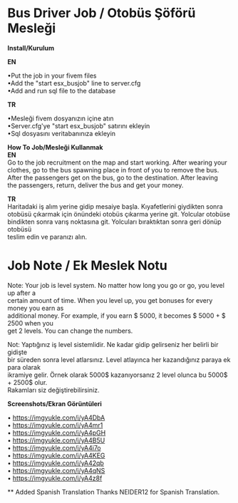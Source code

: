 # Bus Driver Job / Otobüs Şöförü Mesleği

**Install/Kurulum**

**EN**

•Put the job in your fivem files\
•Add the "start esx_busjob" line to server.cfg\
•Add and run sql file to the database

**TR**

•Mesleği fivem dosyanızın içine atın\
•Server.cfg'ye "start esx_busjob" satırını ekleyin\
•Sql dosyasını veritabanınıza ekleyin

**How To Job/Mesleği Kullanmak**\
**EN**\
Go to the job recruitment on the map and start working. After wearing your \
clothes, go to the bus spawning place in front of you to remove the bus. \
After the passengers get on the bus, go to the destination. After leaving \
the passengers, return, deliver the bus and get your money. 

**TR**\
Haritadaki iş alım yerine gidip mesaiye başla. Kıyafetlerini giydikten sonra \
otobüsü çıkarmak için önündeki otobüs çıkarma yerine git. Yolcular otobüse \
bindikten sonra varış noktasına git. Yolcuları bıraktıktan sonra geri dönüp otobüsü \
teslim edin ve paranızı alın.

# Job Note / Ek Meslek Notu

Note: Your job is level system. No matter how long you go or go, you level up after a \
certain amount of time. When you level up, you get bonuses for every money you earn as \
additional money. For example, if you earn $ 5000, it becomes $ 5000 + $ 2500 when you \
get 2 levels. You can change the numbers.

Not: Yaptığınız iş level sistemlidir. Ne kadar gidip gelirseniz her belirli bir gidişte \
bir süreden sonra level atlarsınız. Level atlayınca her kazandığınız paraya ek para olarak \
ikramiye gelir. Örnek olarak 5000$ kazanıyorsanız 2 level olunca bu 5000$ + 2500$ olur. \
Rakamları siz değiştirebilirsiniz.


**Screenshots/Ekran Görüntüleri**

• https://imgyukle.com/i/yA4DbA \
• https://imgyukle.com/i/yA4mr1 \
• https://imgyukle.com/i/yA4pGH \
• https://imgyukle.com/i/yA4B5U \
• https://imgyukle.com/i/yA4i7o \
• https://imgyukle.com/i/yA4KEG \
• https://imgyukle.com/i/yA42qb \
• https://imgyukle.com/i/yA4qNS \
• https://imgyukle.com/i/yA4z8f

** Added Spanish Translation
Thanks NEIDER12 for Spanish Translation.
